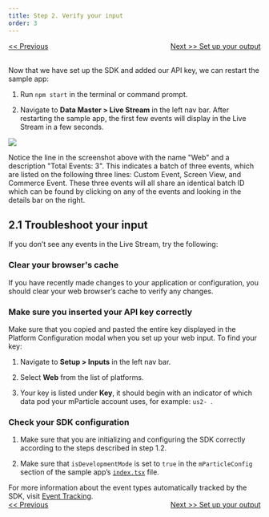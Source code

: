 ```yaml
---
title: Step 2. Verify your input
order: 3
---
```

<a href="/developers/tutorials/web/create-input/" style="position:relative; float:left"><< Previous</a>
<a href="/developers/tutorials/web/create-output/" style="position:relative; float:right">Next >> Set up your output</a>
<br/>
<br/>

Now that we have set up the SDK and added our API key, we can restart the sample app:

1. Run `npm start` in the terminal or command prompt.

2. Navigate to **Data Master > Live Stream** in the left nav bar. After restarting the sample app, the first few events will display in the Live Stream in a few seconds.

![](/images/web-e2e-screenshots/2-verify-your-input/verify-your-input-1.png)

<aside>
    Notice the line in the screenshot above with the name "Web" and a description "Total Events: 3". This indicates a batch of three events, which are listed on the following three lines: Custom Event, Screen View, and Commerce Event. These three events will all share an identical batch ID which can be found by clicking on any of the events and looking in the details bar on the right.
</aside>

## 2.1 Troubleshoot your input

If you don’t see any events in the Live Stream, try the following:

### Clear your browser's cache

If you have recently made changes to your application or configuration, you should clear your web browser’s cache to verify any changes.

### Make sure you inserted your API key correctly

Make sure that you copied and pasted the entire key displayed in the Platform Configuration modal when you set up your web input. To find your key:

1. Navigate to **Setup > Inputs** in the left nav bar.

2. Select **Web** from the list of platforms.

3. Your key is listed under **Key**, it should begin with an indicator of which data pod your mParticle account uses, for example: `us2- `.

### Check your SDK configuration

1. Make sure that you are initializing and configuring the SDK correctly according to the steps described in step 1.2.

2. Make sure that `isDevelopmentMode` is set to `true` in the `mParticleConfig` section of the sample app’s [`index.tsx`](https://github.com/mParticle/mparticle-web-sample-apps/blob/main/core-sdk-samples/higgs-shop-sample-app/src/layouts/App/index.tsx) file.

<aside>
    For more information about the event types automatically tracked by the SDK, visit <a href="https://docs.mparticle.com/developers/sdk/web/event-tracking/">Event Tracking</a>.
</aside>
<a href="/developers/tutorials/web/create-input/" style="position:relative; float:left"><< Previous</a>
<a href="/developers/tutorials/web/create-output/" style="position:relative; float:right">Next >> Set up your output</a>